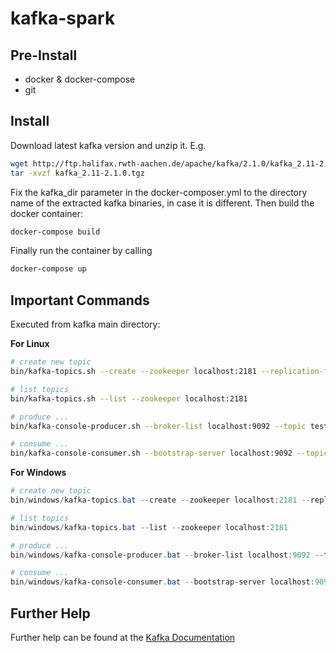 # kafka-spark


## Pre-Install

  * docker & docker-compose
  * git

## Install

Download latest kafka version and unzip it. E.g.

```bash
wget http://ftp.halifax.rwth-aachen.de/apache/kafka/2.1.0/kafka_2.11-2.1.0.tgz
tar -xvzf kafka_2.11-2.1.0.tgz
```

Fix the kafka_dir parameter in the docker-composer.yml to the directory name of the extracted kafka binaries, in case it is different. Then build the docker container:

```bash
docker-compose build
```

Finally run the container by calling

```bash
docker-compose up
```

## Important Commands

Executed from kafka main directory:

**For Linux**

```bash
# create new topic
bin/kafka-topics.sh --create --zookeeper localhost:2181 --replication-factor 1 --partitions 1 --topic test

# list topics
bin/kafka-topics.sh --list --zookeeper localhost:2181

# produce ...
bin/kafka-console-producer.sh --broker-list localhost:9092 --topic test

# consume ...
bin/kafka-console-consumer.sh --bootstrap-server localhost:9092 --topic test --from-beginning
```

**For Windows**

```powershell
# create new topic
bin/windows/kafka-topics.bat --create --zookeeper localhost:2181 --replication-factor 1 --partitions 1 --topic test

# list topics
bin/windows/kafka-topics.bat --list --zookeeper localhost:2181

# produce ...
bin/windows/kafka-console-producer.bat --broker-list localhost:9092 --topic test

# consume ...
bin/windows/kafka-console-consumer.bat --bootstrap-server localhost:9092 --topic test --from-beginning
```

## Further Help

Further help can be found at the [Kafka Documentation](https://kafka.apache.org/quickstart)